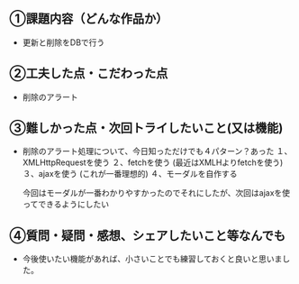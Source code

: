 
## ①課題内容（どんな作品か）
-  更新と削除をDBで行う

## ②工夫した点・こだわった点
-  削除のアラート
  


## ③難しかった点・次回トライしたいこと(又は機能)
- 削除のアラート処理について、今日知っただけでも４パターン？あった
  １、XMLHttpRequestを使う
  ２、fetchを使う (最近はXMLHよりfetchを使う)
  ３、ajaxを使う  (これが一番理想的)
  ４、モーダルを自作する 

  今回はモーダルが一番わかりやすかったのでそれにしたが、次回はajaxを使ってできるようにしたい
  

## ④質問・疑問・感想、シェアしたいこと等なんでも
- 今後使いたい機能があれば、小さいことでも練習しておくと良いと思いました。
